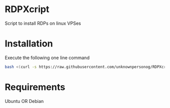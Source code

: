 # RDPXcript
Script to install RDPs on linux VPSes
# Installation
Execute the following one line command
``` bash
bash <(curl -s https://raw.githubusercontent.com/unknownpersonog/RDPXcript/v2.4/install.sh)
```
# Requirements
Ubuntu
OR
Debian
